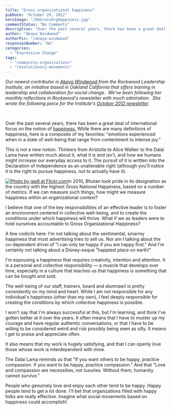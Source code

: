 ```yaml
---
title: "Gross organizational happiness"
pubDate: "October 29, 2012"
heroImage: "/96GrossOrgHappiness.jpg"
commentStatus: "No Comments"
description: "Over the past several years, there has been a great deal of international focus on the notion of happiness. While there are many definitions of happiness, here is a composite of my favorites: “emotions experienced when in a state of well-being that range from contentment to intense joy.” This is not a new notion. Thinkers from Aristotle to Alice Walker to the Dalai Lama have written much about […]"
author: "Akaya Windwood"
authorPic: "/akaya-windwood"
responsesNumber: "No"
categories: 
  - "Expressive Change"
tags: 
  - "community-organizations"
  - "revolutionary-movements"
---
```


_Our newest contributor is [Akaya Windwood](https://organizationunbound.org/akaya-windwood/) from the Rockwood Leadership Institute, an initiative based in Oakland California that offers training in leadership and collaboration for social change.  We've been following her monthly reflections in Rockwood's newsletter with much admiration.  She wrote the following piece for the Institute's [October 2012 newsletter](http://www.rockwoodleadership.org/downloads/1210_newsletter_full.html)._   

 

Over the past several years, there has been a great deal of international focus on the notion of [happiness.](https://www.google.com/search?q=gross%20national%20happiness&ie=utf-8&oe=utf-8&aq=t&rls=org.mozilla:en-US:official&client=firefox-a&source=hp&channel=np) While there are many definitions of happiness, here is a composite of my favorites: "emotions experienced when in a state of well-being that range from contentment to intense joy."

This is not a new notion. Thinkers from Aristotle to Alice Walker to the Dalai Lama have written much about it, what it is and isn't, and how we humans might increase our everyday access to it. The pursuit of it is written into the Declaration of Independence as an unalienable right (although you'll notice it is the right to pursue happiness, not to actually have it).

[![](https://organizationunbound.org/wp-content/uploads/2012/10/96GrossOrgHappiness.jpg "Photo by gadl at Flickr.com")](http://www.flickr.com/photos/gadl/268729905/sizes/n/in/set-72157594316295785/)In 2010, Bhutan took pride in its designation as the country with the highest Gross National Happiness, based on a number of metrics. If we can measure such things, how might we measure happiness within an organizational context?

I believe that one of the key responsibilities of an effective leader is to foster an environment centered in collective well-being, and to create the conditions under which happiness will thrive. What if we as leaders were to hold ourselves accountable to Gross Organizational Happiness?

A few codicils here: I'm not talking about the sentimental, smarmy happiness that most advertising tries to sell us. Nor am I talking about the co-dependent drivel of "I can only be happy if you are happy first." And I'm certainly not talking about a Disney-esque "happiest place on earth!"

I'm espousing a happiness that requires creativity, intention and attention. It is a personal and collective responsibility — a muscle that develops over time, especially in a culture that teaches us that happiness is something that can be bought and sold.

The well-being of our staff, trainers, board and alumnae/i is pretty consistently on my mind and heart. While I am not responsible for any individual's happiness (other than my own), I feel deeply responsible for creating the conditions by which collective happiness is possible.

I won't say that I'm always successful at this, but I'm learning, and think I've gotten better at it over the years. It often means that I have to muster up my courage and have regular authentic conversations, or that I have to be willing to be considered weird and risk possibly being seen as silly. It means I get to praise and appreciate often.

It also means that my work is hugely satisfying, and that I can openly love those whose work is interdependent with mine.

The Dalai Lama reminds us that "If you want others to be happy, practice compassion. If you want to be happy, practice compassion." And that "Love and compassion are necessities, not luxuries. Without them, humanity cannot survive."

People who genuinely love and enjoy each other tend to be happy. Happy people tend to get a lot done. I'll bet that organizations filled with happy folks are really effective. Imagine what social movements based on happiness could accomplish!
